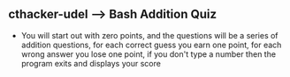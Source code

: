 ## cthacker-udel --> Bash Addition Quiz

* You will start out with zero points, and the questions will be a series of addition questions, for each correct guess you earn one point, for each wrong answer you lose one point, if you don't type a number then the program exits and displays your score

